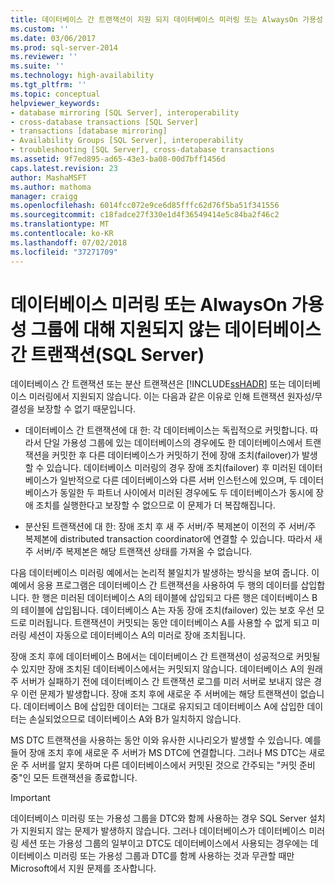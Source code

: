 ```yaml
---
title: 데이터베이스 간 트랜잭션이 지원 되지 데이터베이스 미러링 또는 AlwaysOn 가용성 그룹 (SQL Server) | Microsoft Docs
ms.custom: ''
ms.date: 03/06/2017
ms.prod: sql-server-2014
ms.reviewer: ''
ms.suite: ''
ms.technology: high-availability
ms.tgt_pltfrm: ''
ms.topic: conceptual
helpviewer_keywords:
- database mirroring [SQL Server], interoperability
- cross-database transactions [SQL Server]
- transactions [database mirroring]
- Availability Groups [SQL Server], interoperability
- troubleshooting [SQL Server], cross-database transactions
ms.assetid: 9f7ed895-ad65-43e3-ba08-00d7bff1456d
caps.latest.revision: 23
author: MashaMSFT
ms.author: mathoma
manager: craigg
ms.openlocfilehash: 6014fcc072e9ce6d85fffc62d76f5ba51f341556
ms.sourcegitcommit: c18fadce27f330e1d4f36549414e5c84ba2f46c2
ms.translationtype: MT
ms.contentlocale: ko-KR
ms.lasthandoff: 07/02/2018
ms.locfileid: "37271709"
---
```

# <a name="cross-database-transactions-not-supported-for-database-mirroring-or-alwayson-availability-groups-sql-server"></a>데이터베이스 미러링 또는 AlwaysOn 가용성 그룹에 대해 지원되지 않는 데이터베이스 간 트랜잭션(SQL Server)
  데이터베이스 간 트랜잭션 또는 분산 트랜잭션은 [!INCLUDE[ssHADR](../../../includes/sshadr-md.md)] 또는 데이터베이스 미러링에서 지원되지 않습니다. 이는 다음과 같은 이유로 인해 트랜잭션 원자성/무결성을 보장할 수 없기 때문입니다.  
  
-   데이터베이스 간 트랜잭션에 대 한: 각 데이터베이스는 독립적으로 커밋합니다. 따라서 단일 가용성 그룹에 있는 데이터베이스의 경우에도 한 데이터베이스에서 트랜잭션을 커밋한 후 다른 데이터베이스가 커밋하기 전에 장애 조치(failover)가 발생할 수 있습니다. 데이터베이스 미러링의 경우 장애 조치(failover) 후 미러된 데이터베이스가 일반적으로 다른 데이터베이스와 다른 서버 인스턴스에 있으며, 두 데이터베이스가 동일한 두 파트너 사이에서 미러된 경우에도 두 데이터베이스가 동시에 장애 조치를 실행한다고 보장할 수 없으므로 이 문제가 더 복잡해집니다.  
  
-   분산된 트랜잭션에 대 한: 장애 조치 후 새 주 서버/주 복제본이 이전의 주 서버/주 복제본에 distributed transaction coordinator에 연결할 수 있습니다. 따라서 새 주 서버/주 복제본은 해당 트랜잭션 상태를 가져올 수 없습니다.  
  
 다음 데이터베이스 미러링 예에서는 논리적 불일치가 발생하는 방식을 보여 줍니다. 이 예에서 응용 프로그램은 데이터베이스 간 트랜잭션을 사용하여 두 행의 데이터를 삽입합니다. 한 행은 미러된 데이터베이스 A의 테이블에 삽입되고 다른 행은 데이터베이스 B의 테이블에 삽입됩니다. 데이터베이스 A는 자동 장애 조치(failover) 있는 보호 우선 모드로 미러됩니다. 트랜잭션이 커밋되는 동안 데이터베이스 A를 사용할 수 없게 되고 미러링 세션이 자동으로 데이터베이스 A의 미러로 장애 조치됩니다.  
  
 장애 조치 후에 데이터베이스 B에서는 데이터베이스 간 트랜잭션이 성공적으로 커밋될 수 있지만 장애 조치된 데이터베이스에서는 커밋되지 않습니다. 데이터베이스 A의 원래 주 서버가 실패하기 전에 데이터베이스 간 트랜잭션 로그를 미러 서버로 보내지 않은 경우 이런 문제가 발생합니다. 장애 조치 후에 새로운 주 서버에는 해당 트랜잭션이 없습니다. 데이터베이스 B에 삽입한 데이터는 그대로 유지되고 데이터베이스 A에 삽입한 데이터는 손실되었으므로 데이터베이스 A와 B가 일치하지 않습니다.  
  
 MS DTC 트랜잭션을 사용하는 동안 이와 유사한 시나리오가 발생할 수 있습니다. 예를 들어 장애 조치 후에 새로운 주 서버가 MS DTC에 연결합니다. 그러나 MS DTC는 새로운 주 서버를 알지 못하며 다른 데이터베이스에서 커밋된 것으로 간주되는 "커밋 준비 중"인 모든 트랜잭션을 종료합니다.  
  
> [!IMPORTANT]  
>  데이터베이스 미러링 또는 가용성 그룹을 DTC와 함께 사용하는 경우 SQL Server 설치가 지원되지 않는 문제가 발생하지 않습니다. 그러나 데이터베이스가 데이터베이스 미러링 세션 또는 가용성 그룹의 일부이고 DTC도 데이터베이스에서 사용되는 경우에는 데이터베이스 미러링 또는 가용성 그룹과 DTC를 함께 사용하는 것과 무관할 때만 Microsoft에서 지원 문제를 조사합니다.  
  
  
